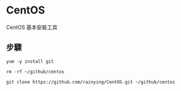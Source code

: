 # CentOS #

CentOS 基本安裝工具 

## 步驟 ##

```
yum -y install git 
```

```
rm -rf ~/github/centos
```

```
git clone https://github.com/rainying/CentOS.git ~/github/centos
```